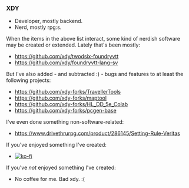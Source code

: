 ### XDY

* Developer, mostly backend.
* Nerd, mostly rpg:s.

When the items in the above list interact, some kind of nerdish software may be created or extended.
Lately that's been mostly:
* https://github.com/xdy/twodsix-foundryvtt
* https://github.com/xdy/foundryvtt-lang-sv

But I've also added - and subtracted :) - bugs and features to at least the following projects:
* https://github.com/xdy-forks/TravellerTools
* https://github.com/xdy-forks/maptool
* https://github.com/xdy-forks/HL_DD_5e_Colab
* https://github.com/xdy-forks/pcgen-base

I've even done something non-software-related:
* https://www.drivethrurpg.com/product/286145/Setting-Rule-Veritas

If you've enjoyed something I've created:
* [![ko-fi](https://www.ko-fi.com/img/githubbutton_sm.svg)](https://ko-fi.com/L3L027AXX)

If you've *not* enjoyed something I've created:
* No coffee for me. Bad xdy. :(
